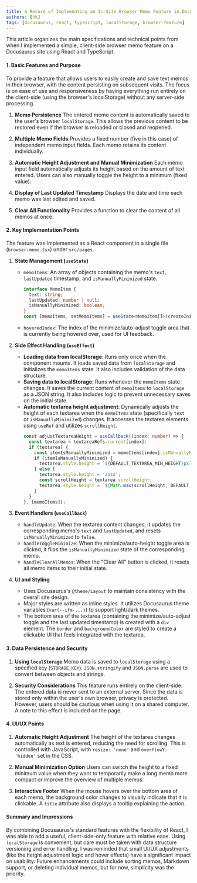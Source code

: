 ```yaml
---
title: A Record of Implementing an In-Site Browser Memo Feature in Docusaurus
authors: [hk]
tags: [docusaurus, react, typescript, localStorage, browser-feature]
---
```


This article organizes the main specifications and technical points from when I implemented a simple, client-side browser memo feature on a Docusaurus site using React and TypeScript.

#### 1. Basic Features and Purpose

To provide a feature that allows users to easily create and save text memos in their browser, with the content persisting on subsequent visits.
The focus is on ease of use and responsiveness by having everything run entirely on the client-side (using the browser's localStorage) without any server-side processing.

<!-- truncate -->

1.  **Memo Persistence**
    The entered memo content is automatically saved to the user's browser `localStorage`. This allows the previous content to be restored even if the browser is reloaded or closed and reopened.

2.  **Multiple Memo Fields**
    Provides a fixed number (five in this case) of independent memo input fields. Each memo retains its content individually.

3.  **Automatic Height Adjustment and Manual Minimization**
    Each memo input field automatically adjusts its height based on the amount of text entered. Users can also manually toggle the height to a minimum (fixed value).

4.  **Display of Last Updated Timestamp**
    Displays the date and time each memo was last edited and saved.

5.  **Clear All Functionality**
    Provides a function to clear the content of all memos at once.

#### 2. Key Implementation Points

The feature was implemented as a React component in a single file (`browser-memo.tsx`) under `src/pages`.

1.  **State Management (`useState`)**
    *   `memoItems`: An array of objects containing the memo's `text`, `lastUpdated` timestamp, and `isManuallyMinimized` state.
        ```typescript
        interface MemoItem {
          text: string;
          lastUpdated: number | null;
          isManuallyMinimized: boolean;
        }
        const [memoItems, setMemoItems] = useState<MemoItem[]>(createInitialMemoItems);
        ```
    *   `hoveredIndex`: The index of the minimize/auto-adjust toggle area that is currently being hovered over, used for UI feedback.

2.  **Side Effect Handling (`useEffect`)**
    *   **Loading data from localStorage**: Runs only once when the component mounts. It loads saved data from `localStorage` and initializes the `memoItems` state. It also includes validation of the data structure.
    *   **Saving data to localStorage**: Runs whenever the `memoItems` state changes. It saves the current content of `memoItems` to `localStorage` as a JSON string. It also includes logic to prevent unnecessary saves on the initial state.
    *   **Automatic textarea height adjustment**: Dynamically adjusts the height of each textarea when the `memoItems` state (specifically `text` or `isManuallyMinimized`) changes. It accesses the textarea elements using `useRef` and utilizes `scrollHeight`.
        ```typescript
        const adjustTextareaHeight = useCallback((index: number) => {
          const textarea = textareaRefs.current[index];
          if (textarea) {
            const itemIsManuallyMinimized = memoItems[index].isManuallyMinimized;
            if (itemIsManuallyMinimized) {
              textarea.style.height = `${DEFAULT_TEXTAREA_MIN_HEIGHT}px`;
            } else {
              textarea.style.height = 'auto';
              const scrollHeight = textarea.scrollHeight;
              textarea.style.height = `${Math.max(scrollHeight, DEFAULT_TEXTAREA_MIN_HEIGHT)}px`;
            }
          }
        }, [memoItems]);
        ```

3.  **Event Handlers (`useCallback`)**
    *   `handleUpdate`: When the textarea content changes, it updates the corresponding memo's `text` and `lastUpdated`, and resets `isManuallyMinimized` to `false`.
    *   `handleToggleMinimize`: When the minimize/auto-height toggle area is clicked, it flips the `isManuallyMinimized` state of the corresponding memo.
    *   `handleClearAllMemos`: When the "Clear All" button is clicked, it resets all memo items to their initial state.

4.  **UI and Styling**
    *   Uses Docusaurus's `@theme/Layout` to maintain consistency with the overall site design.
    *   Major styles are written as inline styles. It utilizes Docusaurus theme variables (`var(--ifm-...)`) to support light/dark themes.
    *   The bottom area of the textarea (containing the minimize/auto-adjust toggle and the last updated timestamp) is created with a `div` element. The `border` and `backgroundColor` are styled to create a clickable UI that feels integrated with the textarea.

#### 3. Data Persistence and Security

1.  **Using `localStorage`**
    Memo data is saved to `localStorage` using a specified key (`STORAGE_KEY`). `JSON.stringify` and `JSON.parse` are used to convert between objects and strings.

2.  **Security Considerations**
    This feature runs entirely on the client-side. The entered data is never sent to an external server. Since the data is stored only within the user's own browser, privacy is protected. However, users should be cautious when using it on a shared computer. A note to this effect is included on the page.

#### 4. UI/UX Points

1.  **Automatic Height Adjustment**
    The height of the textarea changes automatically as text is entered, reducing the need for scrolling. This is controlled with JavaScript, with `resize: 'none'` and `overflowY: 'hidden'` set in the CSS.

2.  **Manual Minimization Option**
    Users can switch the height to a fixed minimum value when they want to temporarily make a long memo more compact or improve the overview of multiple memos.

3.  **Interactive Footer**
    When the mouse hovers over the bottom area of each memo, the background color changes to visually indicate that it is clickable. A `title` attribute also displays a tooltip explaining the action.

#### Summary and Impressions

By combining Docusaurus's standard features with the flexibility of React, I was able to add a useful, client-side-only feature with relative ease.
Using `localStorage` is convenient, but care must be taken with data structure versioning and error handling.
I was reminded that small UI/UX adjustments (like the height adjustment logic and hover effects) have a significant impact on usability.
Future enhancements could include sorting memos, Markdown support, or deleting individual memos, but for now, simplicity was the priority.

